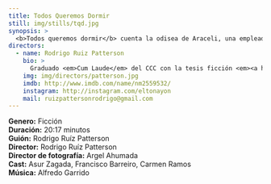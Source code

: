 ```yaml
---
title: Todos Queremos Dormir
still: img/stills/tqd.jpg
synopsis: >
  <b>Todos queremos dormir</b> cuenta la odisea de Araceli, una empleada doméstica, la tarde que descubre que su hija Sonia ha desaparecido. Después de encontrar muchas trabas por parte del sistema judicial, decide buscarla ella misma. Araceli tendrá que insertarse en el mundo de la corrupción y hacer hasta lo impensable si pretende recuperarla.
directors:
  - name: Rodrigo Ruiz Patterson
    bio: >
      Graduado <em>Cum Laude</em> del CCC con la tesis ficción <em><a href="https://www.youtube.com/watch?v=IpPrRqnBSXU&t=3s" target="_blank">Australia</a></em> por la cual fue nominado al <em>Ariel</em> en 2017 y ganó el premio de <em>Mejor Cortometraje Latinoamericano de Ficción</em> en el Festival Internacional de Cine del Desierto. Además dirigió los cortometrajes <em>En el Camino, Vendetta, Berrettas y Pop, Chicklick</em> y <em>Paradisio</em>; este último fue selección oficial de más de 10 festivales de cine internacionales, entre ellos <em>Cannes</em>, <em>Raindance</em>, <em>La Habana</em> y <em>Morelia</em>
    img: img/directors/patterson.jpg
    imdb: http://www.imdb.com/name/nm2559532/
    instagram: http://instagram.com/eltonayon
    mail: ruizpattersonrodrigo@gmail.com
---
```


<b>Genero:</b> Ficción<br>
<b>Duración:</b> 20:17 minutos<br>
<b>Guión:</b> Rodrigo Ruíz Patterson<br>
<b>Director:</b> Rodrigo Ruíz Patterson<br>
<b>Director de fotografía:</b> Argel Ahumada<br>
<b>Cast:</b> Asur Zagada, Francisco Barreiro, Carmen Ramos<br>
<b>Música:</b> Alfredo Garrido<br>
